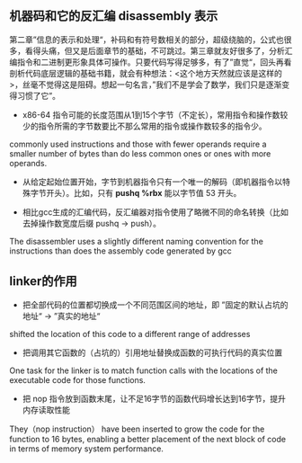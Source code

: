 
## 机器码和它的反汇编 disassembly 表示

第二章”信息的表示和处理“，补码和有符号数相关的部分，超级绕脑的，公式也很多，看得头痛，但又是后面章节的基础，不可跳过。第三章就友好很多了，分析汇编指令和二进制更形象具体可操作。只要代码写得足够多，有了”直觉“，回头再看剖析代码底层逻辑的基础书籍，就会有种想法：<这个地方天然就应该是这样的>，丝毫不觉得这是阻碍。想起一句名言，”我们不是学会了数学，我们只是逐渐变得习惯了它”。

* x86-64 指令可能的长度范围从1到15个字节（不定长），常用指令和操作数较少的指令所需的字节数要比不那么常用的指令或操作数较多的指令少。

commonly used instructions and those with fewer operands require a smaller number of bytes than do less common ones or ones with more operands.



* 从给定起始位置开始，字节到机器指令只有一个唯一的解码（即机器指令以特殊字节开头）。比如，只有 **pushq %rbx** 能以字节值 53 开头。

* 相比gcc生成的汇编代码，反汇编器对指令使用了略微不同的命名转换（比如去掉操作数宽度后缀 pushq -> push）。

The disassembler uses a slightly different naming convention for the instructions than does the assembly code generated by gcc

## linker的作用

* 把全部代码的位置都切换成一个不同范围区间的地址，即 ”固定的默认占坑的地址“ -> ”真实的地址“

shifted the location of this code to a different range of addresses

* 把调用其它函数的（占坑的）引用地址替换成函数的可执行代码的真实位置

One task for the linker is to match function calls with the locations of the executable code for those functions.

* 把 nop 指令放到函数末尾，让不足16字节的函数代码增长达到16字节，提升内存读取性能

They（nop instruction） have been inserted to grow the code for the function to 16 bytes, enabling a better placement of the next block of code in terms of memory system performance.

